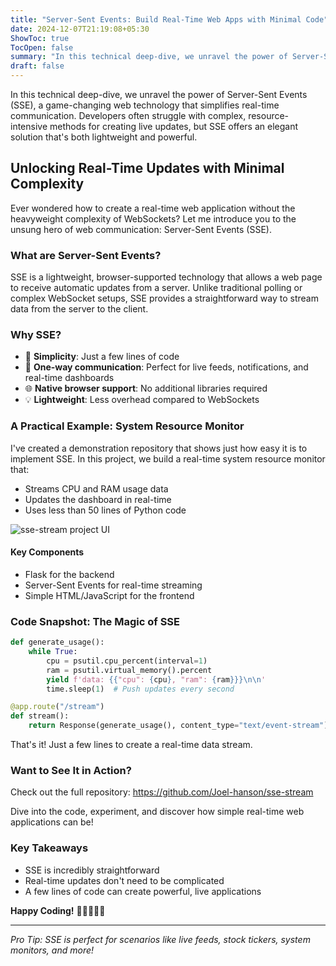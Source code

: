 ```yaml
---
title: "Server-Sent Events: Build Real-Time Web Apps with Minimal Code"
date: 2024-12-07T21:19:08+05:30
ShowToc: true
TocOpen: false
summary: "In this technical deep-dive, we unravel the power of Server-Sent Events (SSE), a game-changing web technology that simplifies real-time communication. Developers often struggle with complex, resource-intensive methods for creating live updates, but SSE offers an elegant solution that's both lightweight and powerful."
draft: false
---
```


In this technical deep-dive, we unravel the power of Server-Sent Events (SSE), a game-changing web technology that simplifies real-time communication. Developers often struggle with complex, resource-intensive methods for creating live updates, but SSE offers an elegant solution that's both lightweight and powerful.

## Unlocking Real-Time Updates with Minimal Complexity

Ever wondered how to create a real-time web application without the heavyweight complexity of WebSockets? Let me introduce you to the unsung hero of web communication: Server-Sent Events (SSE).

### What are Server-Sent Events?

SSE is a lightweight, browser-supported technology that allows a web page to receive automatic updates from a server. Unlike traditional polling or complex WebSocket setups, SSE provides a straightforward way to stream data from the server to the client.

### Why SSE?

- 🚀 **Simplicity**: Just a few lines of code
- 📡 **One-way communication**: Perfect for live feeds, notifications, and real-time dashboards
- 🌐 **Native browser support**: No additional libraries required
- 💡 **Lightweight**: Less overhead compared to WebSockets

### A Practical Example: System Resource Monitor

I've created a demonstration repository that shows just how easy it is to implement SSE. In this project, we build a real-time system resource monitor that:

- Streams CPU and RAM usage data
- Updates the dashboard in real-time
- Uses less than 50 lines of Python code

![sse-stream project UI](/images/sse-stream.png "sse stream project UI")

#### Key Components

- Flask for the backend
- Server-Sent Events for real-time streaming
- Simple HTML/JavaScript for the frontend

### Code Snapshot: The Magic of SSE

```python
def generate_usage():
    while True:
        cpu = psutil.cpu_percent(interval=1)
        ram = psutil.virtual_memory().percent
        yield f'data: {{"cpu": {cpu}, "ram": {ram}}}\n\n'
        time.sleep(1)  # Push updates every second

@app.route("/stream")
def stream():
    return Response(generate_usage(), content_type="text/event-stream")
```

That's it! Just a few lines to create a real-time data stream.

### Want to See It in Action?

Check out the full repository: <https://github.com/Joel-hanson/sse-stream>

Dive into the code, experiment, and discover how simple real-time web applications can be!

### Key Takeaways

- SSE is incredibly straightforward
- Real-time updates don't need to be complicated
- A few lines of code can create powerful, live applications

**Happy Coding!** 🚀👩‍💻👨‍💻

---

*Pro Tip: SSE is perfect for scenarios like live feeds, stock tickers, system monitors, and more!*
